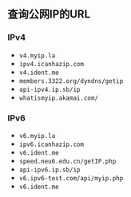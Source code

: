 ## 查询公网IP的URL

### IPv4

- `v4.myip.la`
- `ipv4.icanhazip.com`
- `v4.ident.me`
- `members.3322.org/dyndns/getip`
- `api-ipv4.ip.sb/ip`
- `whatismyip.akamai.com/`

### IPv6

- `v6.myip.la`
- `ipv6.icanhazip.com`
- `v6.ident.me`
- `speed.neu6.edu.cn/getIP.php`
- `api-ipv6.ip.sb/ip`
- `v6.ipv6-test.com/api/myip.php`
- `v6.ident.me`